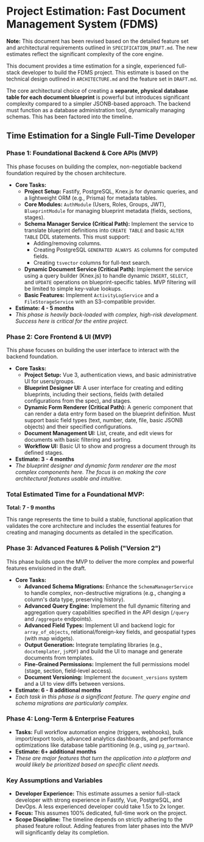 # Project Estimation: Fast Document Management System (FDMS)

**Note:** This document has been revised based on the detailed feature set and architectural requirements outlined in `SPECIFICATION_DRAFT.md`. The new estimates reflect the significant complexity of the core engine.

This document provides a time estimation for a single, experienced full-stack developer to build the FDMS project. This estimate is based on the technical design outlined in `ARCHITECTURE.md` and the feature set in `DRAFT.md`.

The core architectural choice of creating a **separate, physical database table for each document blueprint** is powerful but introduces significant complexity compared to a simpler JSONB-based approach. The backend must function as a database administration tool, dynamically managing schemas. This has been factored into the timeline.

## Time Estimation for a Single Full-Time Developer

### **Phase 1: Foundational Backend & Core APIs (MVP)**

This phase focuses on building the complex, non-negotiable backend foundation required by the chosen architecture.

*   **Core Tasks:**
    *   **Project Setup:** Fastify, PostgreSQL, Knex.js for dynamic queries, and a lightweight ORM (e.g., Prisma) for metadata tables.
    *   **Core Modules:** `AuthModule` (Users, Roles, Groups, JWT), `BlueprintModule` for managing blueprint metadata (fields, sections, stages).
    *   **Schema Manager Service (Critical Path):** Implement the service to translate blueprint definitions into `CREATE TABLE` and basic `ALTER TABLE` DDL statements. This must support:
        *   Adding/removing columns.
        *   Creating PostgreSQL `GENERATED ALWAYS AS` columns for computed fields.
        *   Creating `tsvector` columns for full-text search.
    *   **Dynamic Document Service (Critical Path):** Implement the service using a query builder (Knex.js) to handle dynamic `INSERT`, `SELECT`, and `UPDATE` operations on blueprint-specific tables. MVP filtering will be limited to simple key-value lookups.
    *   **Basic Features:** Implement `ActivityLogService` and a `FileStorageService` with an S3-compatible provider.
*   **Estimate: 4 - 5 months**
*   *This phase is heavily back-loaded with complex, high-risk development. Success here is critical for the entire project.*

### **Phase 2: Core Frontend & UI (MVP)**

This phase focuses on building the user interface to interact with the backend foundation.

*   **Core Tasks:**
    *   **Project Setup:** Vue 3, authentication views, and basic administrative UI for users/groups.
    *   **Blueprint Designer UI:** A user interface for creating and editing blueprints, including their sections, fields (with detailed configurations from the spec), and stages.
    *   **Dynamic Form Renderer (Critical Path):** A generic component that can render a data entry form based on the blueprint definition. Must support basic field types (text, number, date, file, basic JSONB objects) and their specified configurations.
    *   **Document Management UI:** List, create, and edit views for documents with basic filtering and sorting.
    *   **Workflow UI:** Basic UI to show and progress a document through its defined stages.
*   **Estimate: 3 - 4 months**
*   *The blueprint designer and dynamic form renderer are the most complex components here. The focus is on making the core architectural features usable and intuitive.*

### **Total Estimated Time for a Foundational MVP:**

**Total: 7 - 9 months**

This range represents the time to build a stable, functional application that validates the core architecture and includes the essential features for creating and managing documents as detailed in the specification.

### **Phase 3: Advanced Features & Polish ("Version 2")**

This phase builds upon the MVP to deliver the more complex and powerful features envisioned in the draft.

*   **Core Tasks:**
    *   **Advanced Schema Migrations:** Enhance the `SchemaManagerService` to handle complex, non-destructive migrations (e.g., changing a column's data type, preserving history).
    *   **Advanced Query Engine:** Implement the full dynamic filtering and aggregation query capabilities specified in the API design (`/query` and `/aggregate` endpoints).
    *   **Advanced Field Types:** Implement UI and backend logic for `array_of_objects`, relational/foreign-key fields, and geospatial types (with map widgets).
    *   **Output Generation:** Integrate templating libraries (e.g., `docxtemplater`, `jsPDF`) and build the UI to manage and generate documents from templates.
    *   **Fine-Grained Permissions:** Implement the full permissions model (stage, section, field-level access).
    *   **Document Versioning:** Implement the `document_versions` system and a UI to view diffs between versions.
*   **Estimate: 6 - 8 additional months**
*   *Each task in this phase is a significant feature. The query engine and schema migrations are particularly complex.*

### **Phase 4: Long-Term & Enterprise Features**

*   **Tasks:** Full workflow automation engine (triggers, webhooks), bulk import/export tools, advanced analytics dashboards, and performance optimizations like database table partitioning (e.g., using `pg_partman`).
*   **Estimate: 6+ additional months**
*   *These are major features that turn the application into a platform and would likely be prioritized based on specific client needs.*

### Key Assumptions and Variables

*   **Developer Experience:** This estimate assumes a senior full-stack developer with strong experience in Fastify, Vue, PostgreSQL, and DevOps. A less experienced developer could take 1.5x to 2x longer.
*   **Focus:** This assumes 100% dedicated, full-time work on the project.
*   **Scope Discipline:** The timeline depends on strictly adhering to the phased feature rollout. Adding features from later phases into the MVP will significantly delay its completion.
